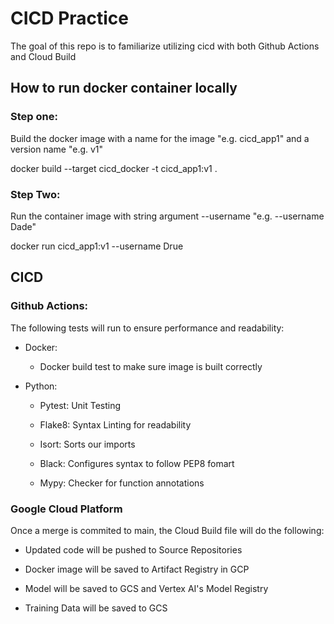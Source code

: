 # CICD Practice

The goal of this repo is to familiarize utilizing cicd with both Github Actions and Cloud Build


## How to run docker container locally

### Step one: 

Build the docker image with a name for the image "e.g. cicd_app1" and a version name "e.g. v1"

docker build --target cicd_docker -t cicd_app1:v1 .

### Step Two: 

Run the container image with string argument --username "e.g. --username Dade"

docker run cicd_app1:v1 --username Drue


## CICD

### Github Actions:

The following tests will run to ensure performance and readability:

- Docker:

    - Docker build test to make sure image is built correctly

- Python:

    - Pytest: Unit Testing

    - Flake8: Syntax Linting for readability 

    - Isort: Sorts our imports

    - Black: Configures syntax to follow PEP8 fomart

    - Mypy: Checker for function annotations

### Google Cloud Platform

Once a merge is commited to main, the Cloud Build file will do the following:

- Updated code will be pushed to Source Repositories

- Docker image will be saved to Artifact Registry in GCP

- Model will be saved to GCS and Vertex AI's Model Registry

- Training Data will be saved to GCS 
